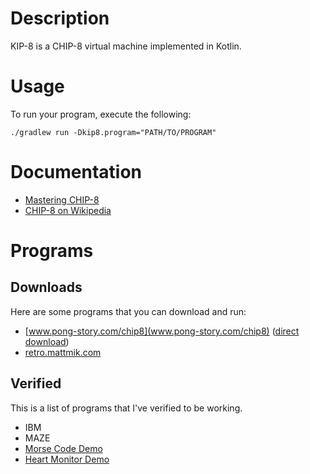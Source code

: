 # Description

KIP-8 is a CHIP-8 virtual machine implemented in Kotlin.

# Usage

To run your program, execute the following:

`./gradlew run -Dkip8.program="PATH/TO/PROGRAM"`

# Documentation

- [Mastering CHIP-8](http://mattmik.com/files/chip8/mastering/chip8.html)
- [CHIP-8 on Wikipedia](https://en.wikipedia.org/wiki/CHIP-8)

# Programs

## Downloads

Here are some programs that you can download and run:

- [www.pong-story.com/chip8](www.pong-story.com/chip8) ([direct download](http://www.pong-story.com/chip8/chp8_220.zip))
- [retro.mattmik.com](http://retro.mattmik.com)

## Verified

This is a list of programs that I've verified to be working.

- IBM
- MAZE
- [Morse Code Demo](http://www.mattmik.com/files/chip8/morsecode/morse_demo.ch8)
- [Heart Monitor Demo](http://www.mattmik.com/files/chip8/heartmonitor/heart_monitor.ch8)